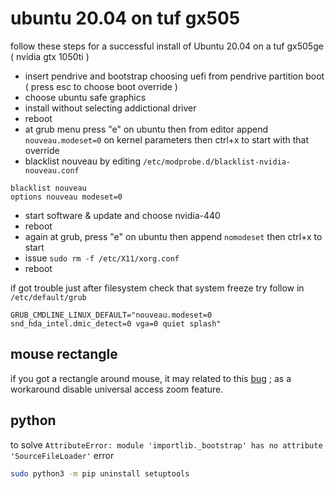 # ubuntu 20.04 on tuf gx505

follow these steps for a successful install of Ubuntu 20.04 on a tuf gx505ge ( nvidia gtx 1050ti )

- insert pendrive and bootstrap choosing uefi from pendrive partition boot ( press esc to choose boot override )
- choose ubuntu safe graphics
- install without selecting addictional driver
- reboot
- at grub menu press "e" on ubuntu then from editor append `nouveau.modeset=0` on kernel parameters then ctrl+x to start with that override
- blacklist nouveau by editing `/etc/modprobe.d/blacklist-nvidia-nouveau.conf`
```
blacklist nouveau
options nouveau modeset=0
```
- start software & update and choose nvidia-440
- reboot
- again at grub, press "e" on ubuntu then append `nomodeset` then ctrl+x to start
- issue `sudo rm -f /etc/X11/xorg.conf`
- reboot

if got trouble just after filesystem check that system freeze try follow in `/etc/default/grub`

```
GRUB_CMDLINE_LINUX_DEFAULT="nouveau.modeset=0 snd_hda_intel.dmic_detect=0 vga=0 quiet splash"
```

## mouse rectangle

if you got a rectangle around mouse, it may related to this [bug](https://bugs.launchpad.net/ubuntu/+source/meta-gnome3/+bug/1872870) ; as a workaround disable universal access zoom feature.

## python

to solve `AttributeError: module 'importlib._bootstrap' has no attribute 'SourceFileLoader'` error

```sh
sudo python3 -m pip uninstall setuptools
```
